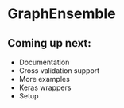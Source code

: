 # GraphEnsemble

## Coming up next:
  * Documentation
  * Cross validation support
  * More examples
  * Keras wrappers
  * Setup
